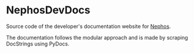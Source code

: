 # NephosDevDocs
Source code of the developer's documentation website for [Nephos](https://www.github.com/thealphadollar/Nephos). 

The documentation follows the modular approach and is made by scraping DocStrings using PyDocs.
